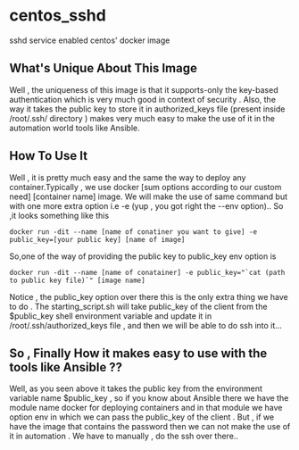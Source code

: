 # centos_sshd
sshd service enabled centos' docker image
## What's Unique About This Image 
Well , the uniqueness of this image is that it supports-only the key-based authentication which is very much good in context of security . Also, the way it takes the public key to store it in authorized_keys file (present inside /root/.ssh/ directory ) makes very much easy to make the use of it in the automation world tools like Ansible. 

##  How To Use It 
Well , it is pretty much easy and the same the way to deploy any container.Typically , we use docker [sum options according to our custom need] [container name] image. We will make the use of same command but with one more extra option i.e -e (yup , you got right the --env option).. So ,it looks something like this
```
docker run -dit --name [name of conatiner you want to give] -e public_key=[your public key] [name of image] 
```
So,one of the way of providing the public key to public_key env option is
```
docker run -dit --name [name of conatainer] -e public_key="`cat (path to public key file)`" [image name]
```
Notice , the public_key option over there this is the only extra thing we have to do . The starting_script.sh will take public_key of the client from the $public_key shell environment variable and update it in /root/.ssh/authorized_keys file , and then we will be able to do ssh into it...
## So , Finally How it makes easy to use with the tools like Ansible ??
Well, as you seen above it takes the public key from the environment variable name $public_key , so if you know about Ansible there we have the module name docker for deploying containers and in that module we have option env in which we can pass the public_key of the client . But , if we have the image that contains the password then we can not make the use of it in automation . We have to manually , do the ssh over there.. 

